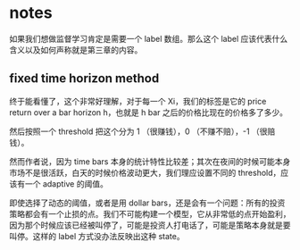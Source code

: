 # notes

如果我们想做监督学习肯定是需要一个 label 数组。那么这个 label 应该代表什么含义以及如何声称就是第三章的内容。

## fixed time horizon method
终于能看懂了，这个非常好理解，对于每一个 Xi，我们的标签是它的 price return over a bar horizon h，也就是 h bar 之后的价格比现在的价格多了多少。

然后按照一个 threshold 把这个分为 1 （很赚钱），0 （不赚不赔），-1 （很赔钱）。

然而作者说，因为 time bars 本身的统计特性比较差；其次在夜间的时候可能本身市场不是很活跃，白天的时候价格波动更大，我们理应设置不同的 threshold，应该有一个 adaptive 的阈值。

即使选择了动态的阈值，或者是用 dollar bars，还是会有一个问题：所有的投资策略都会有一个止损的点。我们不可能构建一个模型，它从非常低的点开始盈利，因为那个时候应该已经被叫停了，可能是投资人打电话了，可能是策略本身就是要叫停。这样的 label 方式没办法反映出这种 state。
